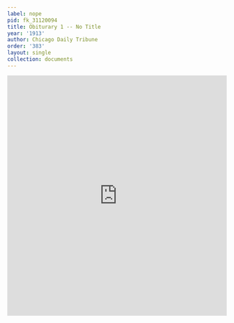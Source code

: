 ```yaml
---
label: nope
pid: fk_31120094
title: Obiturary 1 -- No Title
year: '1913'
author: Chicago Daily Tribune
order: '383'
layout: single
collection: documents
---
```

<iframe src="https://northwestern.app.box.com/embed/s/rouaylgs4j5eot249c1fd7ojyaedmsms?sortColumn=date&view=list" width="100%" height="550" frameborder="0" allowfullscreen webkitallowfullscreen msallowfullscreen></iframe>
